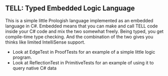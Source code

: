 TELL: Typed Embedded Logic Language
------
This is a simple little Prologish language implemented as an embedded language in C#.
Embedded means that you can make and call TELL code inside your C# code and mix the two somewhat freely.
Being typed, you get compile-time type checking.  And the combination of the two gives you thinks like
limited IntelliSense support.

* Look at EdgeTest in ProofTests for an example of a simple little logic program.
* Look at ReflectionTest in PrimitiveTests for an example of using it to query native C# data